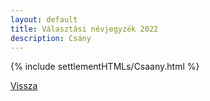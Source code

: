 ```yaml
---
layout: default
title: Választási névjegyzék 2022
description: Csány
---
```


{% include settlementHTMLs/Csaany.html %}

[Vissza](../)